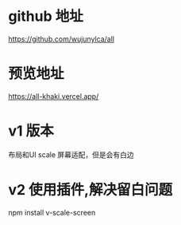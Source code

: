 # github 地址 
 https://github.com/wujunylca/all

# 预览地址
 https://all-khaki.vercel.app/

# v1 版本
  布局和UI
  scale 屏幕适配，但是会有白边

# v2 使用插件,解决留白问题
   npm install v-scale-screen

